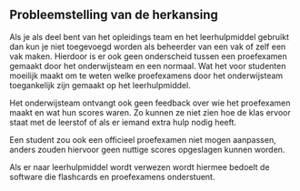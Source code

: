 ## Probleemstelling van de herkansing
Als je als deel bent van het opleidings team en het leerhulpmiddel gebruikt dan kun je niet toegevoegd worden als beheerder van een vak of zelf een vak maken. Hierdoor is er ook geen onderscheid tussen een proefexamen gemaakt door het onderwijsteam en een normaal. Wat het voor studenten moeilijk maakt om te weten welke proefexamens door het onderwijsteam toegankelijk zijn gemaakt op het leerhulpmiddel.

Het onderwijsteam ontvangt ook geen feedback over wie het proefexamen maakt en wat hun scores waren. Zo kunnen ze niet zien hoe de klas ervoor staat met de leerstof of als er iemand extra hulp nodig heeft.

Een student zou ook een officieel proefexamen niet mogen aanpassen, anders zouden hiervoor geen nuttige scores opgeslagen kunnen worden.

Als er naar leerhulpmiddel wordt verwezen wordt hiermee bedoelt de software die flashcards en proefexamens onderstuent.